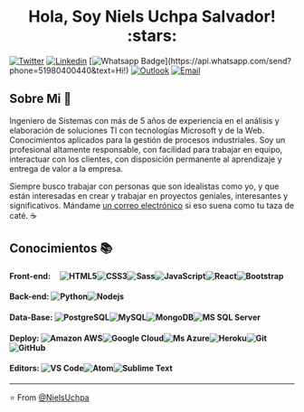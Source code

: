<h1 align="center">Hola, Soy Niels Uchpa Salvador! :stars:</h1>

[![Twitter](https://img.shields.io/badge/-Twitter-1ca0f1?style=flat&labelColor=1ca0f1&logo=twitter&logoColor=white&link=https://twitter.com/Nielz_us)](https://twitter.com/Nielz_us)
[![Linkedin](https://img.shields.io/badge/-LinkedIn-blue?style=flat&logo=Linkedin&logoColor=white&link=https://linkedin.com/in/nielsuchpa/)](https://linkedin.com/in/nielsuchpa)
[![Whatsapp Badge](https://img.shields.io/badge/-Whatsapp-4CA143?style=flat-square&labelColor=4CA143&logo=whatsapp&logoColor=white&link=https://api.whatsapp.com/send?phone=51980400440&text=Olá!)](https://api.whatsapp.com/send?phone=51980400440&text=Hi!)
[![Outlook](https://img.shields.io/badge/-Outlook-0078D4?style=flat&logo=Microsoft-Outlook&logoColor=white)](mailto:niels_us@outlook.com)
[![Email](https://img.shields.io/badge/-Email-c14438?style=flat&logo=Gmail&logoColor=white&link=mailto:niels_us@outlook.com)](mailto:niels_us@outlook.com)

## Sobre Mi :wave:

Ingeniero de Sistemas con más de 5 años de experiencia en el análisis y elaboración de soluciones TI con tecnologías Microsoft y de la Web. Conocimientos aplicados para la gestión de procesos industriales. Soy un profesional altamente responsable, con facilidad para trabajar en equipo, interactuar con los clientes, con disposición permanente al aprendizaje y entrega de valor a la empresa.

Siempre busco trabajar con personas que son idealistas como yo, y que están interesadas en crear y trabajar en proyectos geniales, interesantes y significativos. Mándame [un correo electrónico](mailto:niels_us@outlook.com) si eso suena como tu taza de caté. :coffee:

<!-- More info on badges below: https://github.com/badges/shields/blob/master/doc/logos.md -->

## Conocimientos :books:

#### Front-end:&nbsp;&nbsp;&nbsp;&nbsp;&nbsp;![HTML5](https://img.shields.io/badge/-HTML5-%23E44D27?style=flat-square&logo=html5&logoColor=ffffff)![CSS3](https://img.shields.io/badge/-CSS3-%231572B6?style=flat-square&logo=css3)![Sass](https://img.shields.io/badge/-Sass-%23CC6699?style=flat-square&logo=sass&logoColor=ffffff)![JavaScript](https://img.shields.io/badge/-JavaScript-%23F7DF1C?style=flat-square&logo=javascript&logoColor=000000&color=d1b01f)![React](https://img.shields.io/badge/-React-%23282C34?style=flat-square&logo=react)![Bootstrap](https://img.shields.io/badge/-Bootstrap-563D7C?style=flat-square&logo=bootstrap)

#### Back-end:    ![Python](http://img.shields.io/badge/-Python-3776AB?style=flat-square&logo=python&logoColor=ffff4a)![Nodejs](https://img.shields.io/badge/-Nodejs-black?style=flat-square&logo=Node.js&logoColor=00d632)

#### Data-Base:   ![PostgreSQL](https://img.shields.io/badge/-PostgreSQL-336791?style=flat-square&logo=postgresql)![MySQL](https://img.shields.io/badge/-MySQL-black?style=flat-square&logo=mysql)![MongoDB](https://img.shields.io/badge/-MongoDB-black?style=flat-square&logo=mongodb)![MS SQL Server](http://img.shields.io/badge/-MS%20SQL%20Server-CC2927?style=flat-square&logo=microsoft-sql-server&logoColor=ffffff)

#### Deploy:      ![Amazon AWS](https://img.shields.io/badge/Amazon%20AWS-232F3E?style=flat-square&logo=amazon-aws)![Google Cloud](https://img.shields.io/badge/Google%20Cloud-black?style=flat-square&logo=google-cloud)![Ms Azure](https://img.shields.io/badge/-Ms%20Azure-0175C2?style=flat&logo=azureDevops)![Heroku](https://img.shields.io/badge/-Heroku-430098?style=flat-square&logo=heroku&logoColor=ffffff)![Git](https://img.shields.io/badge/-Git-black?style=flat-square&logo=git)![GitHub](https://img.shields.io/badge/-GitHub-181717?style=flat-square&logo=github)
<!-- ![NGINX](http://img.shields.io/badge/-NGINX-269539?style=flat-square&logo=nginx&logoColor=ffffff) -->
<!-- ![Github Actions](http://img.shields.io/badge/-Github%20Actions-2088FF?style=flat-square&logo=github-actions&logoColor=ffffff) -->

#### Editors:     ![VS Code](http://img.shields.io/badge/-VS%20Code-007ACC?style=flat-square&logo=visual-studio-code)![Atom](http://img.shields.io/badge/-Atom%20Editor-1aaf5d?style=flat-square&logo=atom)![Sublime Text](http://img.shields.io/badge/-Sublime%20Text-3C4858?style=flat-square&logo=sublime-text)

<hr/>

:star: From [@NielsUchpa](https://github.com/niels-us)
